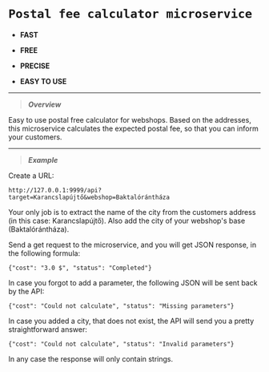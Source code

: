 # `Postal fee calculator microservice`

 - **FAST**

 - **FREE**

 - **PRECISE**

 - **EASY TO USE**

--------------------------------------------------------
>_**Overview**_

Easy to use postal free calculator for webshops.
Based on the addresses, this microservice calculates
the expected postal fee, so that you can inform your
customers.

--------------------------------------------------------
>_**Example**_

Create a URL:

    http://127.0.0.1:9999/api?target=Karancslapújtő&webshop=Baktalórántháza
    
Your only job is to extract the name of the city
from the customers address (in this case: 
Karancslapújtő). Also add the city of
your webshop's base (Baktalórántháza).

Send a get request to the microservice, and you
will get  JSON response, in the following formula:

    {"cost": "3.0 $", "status": "Completed"}

In case you forgot to add a parameter, the following
JSON will be sent back by the API:

    {"cost": "Could not calculate", "status": "Missing parameters"}

In case you added a city, that does not exist, the
API will send you a pretty straightforward answer:

    {"cost": "Could not calculate", "status": "Invalid parameters"}

In any case the response will only contain strings.
